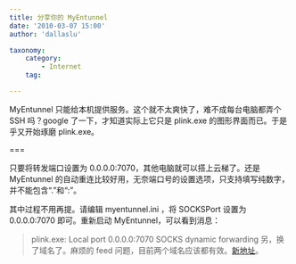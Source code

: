 ```yaml
---
title: 分享你的 MyEntunnel
date: '2010-03-07 15:00'
author: 'dallaslu'

taxonomy:
    category:
        - Internet
    tag:

---
```

MyEntunnel 只能给本机提供服务。这个就不太爽快了，难不成每台电脑都弄个 SSH 吗？google 了一下，才知道实际上它只是 plink.exe 的图形界面而已。于是乎又开始琢磨 plink.exe。

===

只要将转发端口设置为 0.0.0.0:7070，其他电脑就可以搭上云梯了。还是 MyEntunnel 的自动重连比较好用，无奈端口号的设置选项，只支持填写纯数字，并不能包含“.”和“:”。

其中过程不用再提。请编辑 myentunnel.ini ，将 SOCKSPort 设置为 0.0.0.0:7070 即可。重新启动 MyEntunnel，可以看到消息：
>  plink.exe: Local port 0.0.0.0:7070 SOCKS dynamic forwarding
另，换了域名了。麻烦的 feed 问题，目前两个域名应该都有效。[新地址](http://feed.dallas.lu)。
